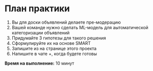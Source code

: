 # План практики

1. Вы для доски объявлений делаете пре-модерацию
2. Вашей команде нужно сделать ML-модель для аытоматической категоризации объявлений
3. Придумайте 3 гипотезы для такого решения
4. Сформулируйте их на основе SMART
5. Запишите из на странице этого проекта
6. Напишите в чате +, когда будете готовы

**Время на выполнение:** 10 минут
